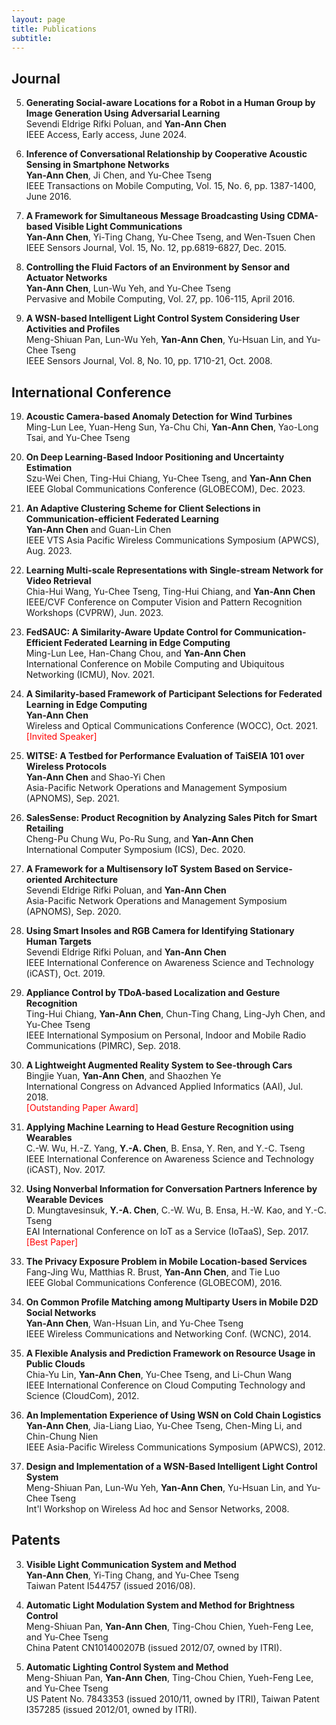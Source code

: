 ```yaml
---
layout: page
title: Publications
subtitle: 
---
```


## Journal
5. **Generating Social-aware Locations for a Robot in a Human Group by Image Generation Using Adversarial Learning**<br>
Sevendi Eldrige Rifki Poluan, and **Yan-Ann Chen**<br>
IEEE Access, Early access, June 2024.

4. **Inference of Conversational Relationship by Cooperative Acoustic Sensing in Smartphone Networks**<br>
**Yan-Ann Chen**, Ji Chen, and Yu-Chee Tseng<br>
IEEE Transactions on Mobile Computing, Vol. 15, No. 6, pp. 1387-1400, June 2016.

3. **A Framework for Simultaneous Message Broadcasting Using CDMA-based Visible Light Communications**<br>
**Yan-Ann Chen**, Yi-Ting Chang, Yu-Chee Tseng, and Wen-Tsuen Chen<br>
IEEE Sensors Journal, Vol. 15, No. 12, pp.6819-6827, Dec. 2015.

2. **Controlling the Fluid Factors of an Environment by Sensor and Actuator Networks**<br>
**Yan-Ann Chen**, Lun-Wu Yeh, and Yu-Chee Tseng<br>
Pervasive and Mobile Computing, Vol. 27, pp. 106-115, April 2016.

1. **A WSN-based Intelligent Light Control System Considering User Activities and Profiles**<br>
Meng-Shiuan Pan, Lun-Wu Yeh, **Yan-Ann Chen**, Yu-Hsuan Lin, and Yu-Chee Tseng<br>
IEEE Sensors Journal, Vol. 8, No. 10, pp. 1710-21, Oct. 2008.

## International Conference
19. **Acoustic Camera-based Anomaly Detection for Wind Turbines**<br>
Ming-Lun Lee, Yuan-Heng Sun, Ya-Chu Chi, **Yan-Ann Chen**, Yao-Long Tsai, and Yu-Chee Tseng<br>

18. **On Deep Learning-Based Indoor Positioning and Uncertainty Estimation**<br>
Szu-Wei Chen, Ting-Hui Chiang, Yu-Chee Tseng, and **Yan-Ann Chen**<br>
IEEE Global Communications Conference (GLOBECOM), Dec. 2023.

17. **An Adaptive Clustering Scheme for Client Selections in Communication-efficient Federated Learning**<br>
**Yan-Ann Chen** and Guan-Lin Chen<br>
IEEE VTS Asia Pacific Wireless Communications Symposium (APWCS), Aug. 2023.

16. **Learning Multi-scale Representations with Single-stream Network for Video Retrieval**<br>
Chia-Hui Wang, Yu-Chee Tseng, Ting-Hui Chiang, and **Yan-Ann Chen**<br>
IEEE/CVF Conference on Computer Vision and Pattern Recognition Workshops (CVPRW), Jun. 2023.

15. **FedSAUC: A Similarity-Aware Update Control for Communication-Efficient Federated Learning in Edge Computing**<br>
Ming-Lun Lee, Han-Chang Chou, and **Yan-Ann Chen**<br>
International Conference on Mobile Computing and Ubiquitous Networking (ICMU), Nov. 2021.

14. **A Similarity-based Framework of Participant Selections for Federated Learning in Edge Computing**<br>
**Yan-Ann Chen**<br>
Wireless and Optical Communications Conference (WOCC), Oct. 2021.<br>
<span style="color:red">[Invited Speaker]</span>

13. **WITSE: A Testbed for Performance Evaluation of TaiSEIA 101 over Wireless Protocols**<br>
**Yan-Ann Chen** and Shao-Yi Chen<br>
Asia-Pacific Network Operations and Management Symposium (APNOMS), Sep. 2021.

12. **SalesSense: Product Recognition by Analyzing Sales Pitch for Smart Retailing**<br>
Cheng-Pu Chung Wu, Po-Ru Sung, and **Yan-Ann Chen**<br>
International Computer Symposium (ICS), Dec. 2020.

11. **A Framework for a Multisensory IoT System Based on Service-oriented Architecture**<br>
Sevendi Eldrige Rifki Poluan, and **Yan-Ann Chen**<br>
Asia-Pacific Network Operations and Management Symposium (APNOMS), Sep. 2020.

10. **Using Smart Insoles and RGB Camera for Identifying Stationary Human Targets**<br>
Sevendi Eldrige Rifki Poluan, and **Yan-Ann Chen**<br>
IEEE International Conference on Awareness Science and Technology (iCAST), Oct. 2019.

9. **Appliance Control by TDoA-based Localization and Gesture Recognition**<br>
Ting-Hui Chiang, **Yan-Ann Chen**, Chun-Ting Chang, Ling-Jyh Chen, and Yu-Chee Tseng<br>
IEEE International Symposium on Personal, Indoor and Mobile Radio Communications (PIMRC), Sep. 2018.

8. **A Lightweight Augmented Reality System to See-through Cars**<br>
Bingjie Yuan, **Yan-Ann Chen**, and Shaozhen Ye<br>
International Congress on Advanced Applied Informatics (AAI), Jul. 2018.<br>
<span style="color:red">[Outstanding Paper Award]</span>

7. **Applying Machine Learning to Head Gesture Recognition using Wearables**<br>
C.-W. Wu, H.-Z. Yang, **Y.-A. Chen**, B. Ensa, Y. Ren, and Y.-C. Tseng<br>
IEEE International Conference on Awareness Science and Technology (iCAST), Nov. 2017.

6. **Using Nonverbal Information for Conversation Partners Inference by Wearable Devices**<br>
D. Mungtavesinsuk, **Y.-A. Chen**, C.-W. Wu, B. Ensa, H.-W. Kao, and Y.-C. Tseng<br>
EAI International Conference on IoT as a Service (IoTaaS), Sep. 2017.<br>
<span style="color:red">[Best Paper]</span>

5. **The Privacy Exposure Problem in Mobile Location-based Services**<br>
Fang-Jing Wu, Matthias R. Brust, **Yan-Ann Chen**, and Tie Luo<br>
IEEE Global Communications Conference (GLOBECOM), 2016.

4. **On Common Profile Matching among Multiparty Users in Mobile D2D Social Networks**<br>
**Yan-Ann Chen**, Wan-Hsuan Lin, and Yu-Chee Tseng<br>
IEEE Wireless Communications and Networking Conf. (WCNC), 2014.

3. **A Flexible Analysis and Prediction Framework on Resource Usage in Public Clouds**<br>
Chia-Yu Lin, **Yan-Ann Chen**, Yu-Chee Tseng, and Li-Chun Wang<br>
IEEE International Conference on Cloud Computing Technology and Science (CloudCom), 2012.

2. **An Implementation Experience of Using WSN on Cold Chain Logistics**<br>
**Yan-Ann Chen**, Jia-Liang Liao, Yu-Chee Tseng, Chen-Ming Li, and Chin-Chung Nien<br>
IEEE Asia-Pacific Wireless Communications Symposium (APWCS), 2012.

1. **Design and Implementation of a WSN-Based Intelligent Light Control System**<br>
Meng-Shiuan Pan, Lun-Wu Yeh, **Yan-Ann Chen**, Yu-Hsuan Lin, and Yu-Chee Tseng<br>
Int'l Workshop on Wireless Ad hoc and Sensor Networks, 2008.

## Patents
3. **Visible Light Communication System and Method**<br>
**Yan-Ann Chen**, Yi-Ting Chang, and Yu-Chee Tseng<br>
Taiwan Patent I544757 (issued 2016/08).

2. **Automatic Light Modulation System and Method for Brightness Control**<br>
Meng-Shiuan Pan, **Yan-Ann Chen**, Ting-Chou Chien, Yueh-Feng Lee, and Yu-Chee Tseng<br>
China Patent CN101400207B (issued 2012/07, owned by ITRI).

1. **Automatic Lighting Control System and Method**<br>
Meng-Shiuan Pan, **Yan-Ann Chen**, Ting-Chou Chien, Yueh-Feng Lee, and Yu-Chee Tseng<br>
US Patent No. 7843353 (issued 2010/11, owned by ITRI), Taiwan Patent I357285 (issued 2012/01, owned by ITRI).
